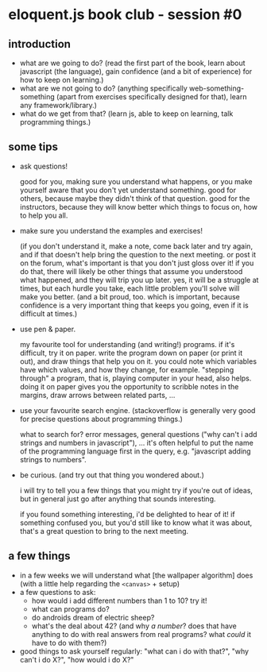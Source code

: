 # eloquent.js book club - session #0

## introduction

- what are we going to do?  (read the first part of the book, learn about javascript (the language), gain confidence (and a bit of experience) for how to keep on learning.)
- what are we not going to do?  (anything specifically web-something-something (apart from exercises specifically designed for that), learn any framework/library.)
- what do we get from that?  (learn js, able to keep on learning, talk programming things.)

## some tips

- ask questions!

    good for you, making sure you understand what happens, or you make yourself aware that you don't yet understand something.  good for others, because maybe they didn't think of that question.  good for the instructors, because they will know better which things to focus on, how to help you all.
- make sure you understand the examples and exercises!

    (if you don't understand it, make a note, come back later and try again, and if that doesn't help bring the question to the next meeting.  or post it on the forum, what's important is that you don't just gloss over it!  if you do that, there will likely be other things that assume you understood what happened, and they will trip you up later.  yes, it will be a struggle at times, but each hurdle you take, each little problem you'll solve will make you better.  (and a bit proud, too.  which is important, because confidence is a very important thing that keeps you going, even if it is difficult at times.)
- use pen & paper.

   my favourite tool for understanding (and writing!) programs.  if it's difficult, try it on paper.  write the program down on paper (or print it out), and draw things that help you on it.  you could note which variables have which values, and how they change, for example.  "stepping through" a program, that is, playing computer in your head, also helps.  doing it on paper gives you the opportunity to scribble notes in the margins, draw arrows between related parts, ...
- use your favourite search engine.  (stackoverflow is generally very good for precise questions about programming things.)

    what to search for?  error messages, general questions ("why can't i add strings and numbers in javascript"), ...  it's often helpful to put the name of the programming language first in the query, e.g. "javascript adding strings to numbers".
- be curious.  (and try out that thing you wondered about.)

    i will try to tell you a few things that you might try if you're out of ideas, but in general just go after anything that sounds interesting.

    if you found something interesting, i'd be delighted to hear of it!  if something confused you, but you'd still like to know what it was about, that's a great question to bring to the next meeting.

## a few things

- in a few weeks we will understand what [the wallpaper algorithm] does (with a little help regarding the `<canvas>` + setup)
- a few questions to ask:
    - how would i add different numbers than 1 to 10?  try it!
    - what can programs do?
    - do androids dream of electric sheep?
    - what's the deal about 42?  (and why *a number*?  does that have anything to do with real answers from real programs?  what *could* it have to do with them?)
- good things to ask yourself regularly:  "what can i do with that?", "why can't i do X?", "how would i do X?"
